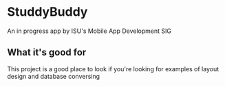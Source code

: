 # StuddyBuddy
An in progress app by ISU's Mobile App Development SIG

## What it's good for
This project is a good place to look if you're looking for examples of layout design and database conversing
